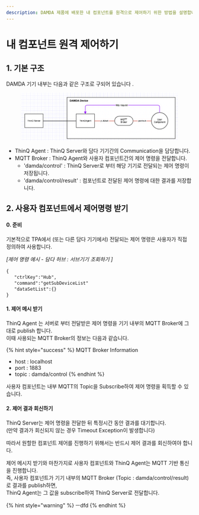 ```yaml
---
description: DAMDA 제품에 배포한 내 컴포넌트를 원격으로 제어하기 위한 방법을 설명합니다.
---
```


# 내 컴포넌트 원격 제어하기

## 1. 기본 구조

DAMDA 기기 내부는 다음과 같은 구조로 구되어 있습니다 .

<figure><img src="../.gitbook/assets/image (51).png" alt=""><figcaption></figcaption></figure>

* ThinQ Agent : ThinQ Server와 담다 기기간의 Communication을 담당합니다.&#x20;
* MQTT Broker : ThinQ Agent와 사용자 컴포넌트간의 제어 명령을 전달합니다.&#x20;
  * 'damda/control' : ThinQ Server로 부터 해당 기기로 전달되는 제어 명령이 저장됩니다.&#x20;
  * 'damda/control/result' : 컴포넌트로 전달된 제어 명령에 대한 결과를 저장합니다.



## 2. 사용자 컴포넌트에서 제어명령 받기

#### 0. 준비

기본적으로 TPA에서 (또는 다른 담다 기기에서) 전달되는 제어 명령은 사용자가 직접 정의하여 사용합니다.&#x20;

_\[제어 명령 예시 - 담다 허브 : 서브기기 조회하기 ]_

```
{
   "ctrlKey":"Hub",
   "command":"getSubDeviceList"
   "dataSetList":{}
}
```

#### 1. 제어 메시 받기

ThinQ Agent 는 서버로 부터 전달받은 제어 명령을 기기 내부의 MQTT Broker에 그대로 publish 합니다.\
이때 사용되는 MQTT Broker의 정보는 다음과 같습니다.

{% hint style="success" %}
MQTT Broker Information

* host : localhost
* port : 1883
* topic : damda/control
{% endhint %}

사용자 컴포넌트는 내부 MQTT의 Topic을 Subscribe하여 제어 명령을 획득할 수 있습니다.&#x20;

#### 2. 제어 결과 회신하기

ThinQ Server는 제어 명령을 전달한 뒤 특정시간 동안 결과를 대기합니다. \
(만약 결과가 회신되지 않는 경우 Timeout Exception이 발생합니다)

따라서 원할한 컴포넌트 제어를 진행하기 위해서는 반드시 제어 결과를 회신하여야 합니다.&#x20;

제어 메시지 받기와 마찬가지로 사용자 컴포넌트와 ThinQ Agent는 MQTT 기반 통신을 진행합니다. \
즉, 사용자 컴포넌트가 기기 내부의 MQTT Broker (Topic : damda/control/result)로 결과를 publish하면, \
ThinQ Agent는 그 값을 subscribe하여 ThinQ Server로 전달합니다.&#x20;

{% hint style="warning" %}
ㅡdfd
{% endhint %}
